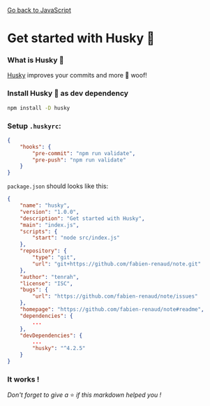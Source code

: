 [Go back to JavaScript](https://github.com/fabien-renaud/notes/blob/master/javascript)

# Get started with Husky 🐶

### What is Husky 🐶

[Husky](https://www.npmjs.com/package/husky) improves your commits and more 🐶 woof!

### Install Husky 🐶 as dev dependency

```sh
npm install -D husky
```

### Setup `.huskyrc`:

```json
{
    "hooks": {
        "pre-commit": "npm run validate",
        "pre-push": "npm run validate"
    }
}
```

`package.json` should looks like this:

```json
{
    "name": "husky",
    "version": "1.0.0",
    "description": "Get started with Husky",
    "main": "index.js",
    "scripts": {
        "start": "node src/index.js"
    },
    "repository": {
        "type": "git",
        "url": "git+https://github.com/fabien-renaud/note.git"
    },
    "author": "tenrah",
    "license": "ISC",
    "bugs": {
        "url": "https://github.com/fabien-renaud/note/issues"
    },
    "homepage": "https://github.com/fabien-renaud/note#readme",
    "dependencies": {
        ...
    },
    "devDependencies": {
        ...
        "husky": "^4.2.5"
    }
}
```

### It works !

*Don't forget to give a* ⭐️ *if this markdown helped you !*
